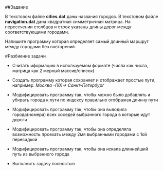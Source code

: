 ##Задание

В текстовом файле **cities.dat** даны названия городов.
В текстовом файле **navigation.dat** дана квадратная симметричная матрица.
На пересечении столбцов и строк указаны длины дорог между соответствующими городами.

Напишите программу которая определяет самый длинный маршрут между городами без повторений.

#Разбиение задачи

* Считать иформацию в используемом формате (числа как числа, матрица как 2 мерный массив/список)

* Создать программу которая сохраняет и отображает простые пути, например: _Москва -(10)-> Санкт-Петербург_

* Модифицировать программу так, чтобы можно было добавлять и убирать города к пути по индексу правильно отображая длинну пути

* Модифицировать программу так, чтобы она выводила города(номера) всех соседей выбранного города в которые идут дороги

* Модифицировать программу так, чтобы она определяла возможность проехать между 2мя выбранными городами с 1ой пересадкой

* Модифицировать программу так, чтобы она искала длиннейший путь из выбранного города

* Выполнить задачу полностью
